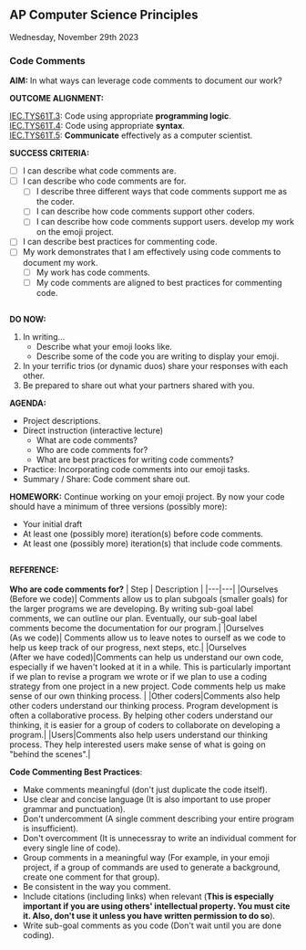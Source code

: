 ## AP Computer Science Principles
Wednesday, November 29th 2023<BR>

### **Code Comments**

**AIM:** In what ways can leverage code comments to document our work?

**OUTCOME ALIGNMENT:**

<ins>IEC.TYS61T.3</ins>: Code using appropriate **programming logic**.
<BR><ins>IEC.TYS61T.4</ins>: Code using appropriate **syntax**.
<BR><ins>IEC.TYS61T.5</ins>: **Communicate** effectively as a computer scientist.

**SUCCESS CRITERIA:**

- [ ] I can describe what code comments are.
- [ ] I can describe who code comments are for.
    - [ ] I describe three different ways that code comments support me as the coder.
    - [ ] I can describe how code comments support other coders.
    - [ ] I can describe how code comments support users. develop my work on the emoji project.
- [ ] I can describe best practices for commenting code.
- [ ] My work demonstrates that I am effectively using code comments to document my work.
    - [ ] My work has code comments.
    - [ ] My code comments are aligned to best practices for commenting code.
##

**DO NOW:**  

1. In writing...
   * Describe what your emoji looks like.
   * Describe some of the code you are writing to display your emoji.
2. In your terrific trios (or dynamic duos) share your responses with each other.
3. Be prepared to share out what your partners shared with you.
   
**AGENDA:**  

* Project descriptions.
* Direct instruction (interactive lecture)
    * What are code comments?
    * Who are code comments for?
    * What are best practices for writing code comments?
* Practice: Incorporating code comments into our emoji tasks. 
* Summary / Share: Code comment share out.

**HOMEWORK:** Continue working on your emoji project.  By now your code should have a minimum of three versions (possibly more): 
* Your initial draft
* At least one (possibly more) iteration(s) before code comments.
* At least one (possibly more) iteration(s) that include code comments.

##

**REFERENCE:**
<BR><BR>**Who are code comments for?**
| Step | Description | 
|---|---|
|Ourselves<br>(Before we code)| Comments allow us to plan subgoals (smaller goals) for the larger programs we are developing.  By writing sub-goal label comments, we can outline our plan.  Eventually, our sub-goal label comments become the documentation for our program.|
|Ourselves<br>(As we code)| Comments allow us to leave notes to ourself as we code to help us keep track of our progress, next steps, etc.|
|Ourselves<br>(After we have coded)|Comments can help us understand our own code, especially if we haven't looked at it in a while.  This is particularly important if we plan to revise a program we wrote or if we plan to use a coding strategy from one project in a new project.  Code comments help us make sense of our own thinking process. | 
|Other coders|Comments also help other coders understand our thinking process.  Program development is often a collaborative process.  By helping other coders understand our thinking, it is easier for a group of coders to collaborate on developing a program.|
|Users|Comments also help users understand our thinking process.  They help interested users make sense of what is going on "behind the scenes".|

**Code Commenting Best Practices**:
* Make comments meaningful (don't just duplicate the code itself).
* Use clear and concise language (It is also important to use proper grammar and punctuation).
* Don't undercomment (A single comment describing your entire program is insufficient).
* Don't overcomment (It is unnecessray to write an individual comment for every single line of code).
* Group comments in a meaningful way (For example, in your emoji project, if a group of commands are used to generate a background, create one comment for that group).
* Be consistent in the way you comment.
* Include citations (including links) when relevant (**This is especially important if you are using others' intellectual property.  You must cite it.  Also, don't use it unless you have written permission to do so**).
* Write sub-goal comments as you code (Don't wait until you are done coding).
